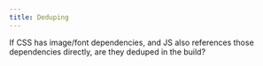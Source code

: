 ```yaml
---
title: Deduping
---
```


If CSS has image/font dependencies, and JS also references those dependencies directly, are they deduped in the build?
